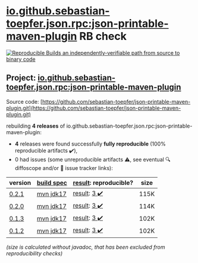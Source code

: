 [io.github.sebastian-toepfer.json.rpc:json-printable-maven-plugin](https://central.sonatype.com/artifact/io.github.sebastian-toepfer.json.rpc/json-printable-maven-plugin/versions) RB check
=======

[![Reproducible Builds](https://reproducible-builds.org/images/logos/rb.svg) an independently-verifiable path from source to binary code](https://reproducible-builds.org/)

## Project: [io.github.sebastian-toepfer.json.rpc:json-printable-maven-plugin](https://central.sonatype.com/artifact/io.github.sebastian-toepfer.json.rpc/json-printable-maven-plugin/versions)

Source code: [https://github.com/sebastian-toepfer/json-printable-maven-plugin.git](https://github.com/sebastian-toepfer/json-printable-maven-plugin.git)

rebuilding **4 releases** of io.github.sebastian-toepfer.json.rpc:json-printable-maven-plugin:
- **4** releases were found successfully **fully reproducible** (100% reproducible artifacts :heavy_check_mark:),
- 0 had issues (some unreproducible artifacts :warning:, see eventual :mag: diffoscope and/or :memo: issue tracker links):

| version | [build spec](/BUILDSPEC.md) | [result](https://reproducible-builds.org/docs/jvm/): reproducible? | size |
| -- | --------- | ------ | -- |
| [0.2.1](https://central.sonatype.com/artifact/io.github.sebastian-toepfer.json.rpc/json-printable-maven-plugin/0.2.1/pom) | [mvn jdk17](json-printable-maven-plugin-0.2.1.buildspec) | [result](json-printable-maven-plugin-0.2.1.buildinfo): [3 :heavy_check_mark: ](json-printable-maven-plugin-0.2.1.buildcompare) | 115K |
| [0.2.0](https://central.sonatype.com/artifact/io.github.sebastian-toepfer.json.rpc/json-printable-maven-plugin/0.2.0/pom) | [mvn jdk17](json-printable-maven-plugin-0.2.0.buildspec) | [result](json-printable-maven-plugin-0.2.0.buildinfo): [3 :heavy_check_mark: ](json-printable-maven-plugin-0.2.0.buildcompare) | 114K |
| [0.1.3](https://central.sonatype.com/artifact/io.github.sebastian-toepfer.json.rpc/json-printable-maven-plugin/0.1.3/pom) | [mvn jdk17](json-printable-maven-plugin-0.1.3.buildspec) | [result](json-printable-maven-plugin-0.1.3.buildinfo): [3 :heavy_check_mark: ](json-printable-maven-plugin-0.1.3.buildcompare) | 102K |
| [0.1.2](https://central.sonatype.com/artifact/io.github.sebastian-toepfer.json.rpc/json-printable-maven-plugin/0.1.2/pom) | [mvn jdk17](json-printable-maven-plugin-0.1.2.buildspec) | [result](json-printable-maven-plugin-0.1.2.buildinfo): [3 :heavy_check_mark: ](json-printable-maven-plugin-0.1.2.buildcompare) | 102K |

<i>(size is calculated without javadoc, that has been excluded from reproducibility checks)</i>
